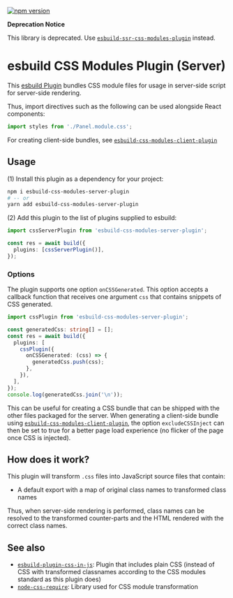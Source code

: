 [![npm version](https://badge.fury.io/js/esbuild-css-modules-server-plugin.svg)](https://badge.fury.io/js/esbuild-css-modules-server-plugin)

**Deprecation Notice**

This library is deprecated. Use [`esbuild-ssr-css-modules-plugin`](https://www.npmjs.com/package/esbuild-ssr-css-modules-plugin) instead.

# esbuild CSS Modules Plugin (Server)

This [esbuild Plugin](https://esbuild.github.io/plugins/) bundles CSS module files for usage in server-side script for server-side rendering.

Thus, import directives such as the following can be used alongside React components:

```typescript
import styles from './Panel.module.css';
```

For creating client-side bundles, see [`esbuild-css-modules-client-plugin`](https://www.npmjs.com/package/esbuild-css-modules-client-plugin)

## Usage

(1) Install this plugin as a dependency for your project:

```sh
npm i esbuild-css-modules-server-plugin
# -- or
yarn add esbuild-css-modules-server-plugin
```

(2) Add this plugin to the list of plugins supplied to esbuild:

```typescript
import cssServerPlugin from 'esbuild-css-modules-server-plugin';

const res = await build({
  plugins: [cssServerPlugin()],
});
```

### Options

The plugin supports one option `onCSSGenerated`. This option accepts a callback function that receives one argument `css` that contains snippets of CSS generated.

```typescript
import cssPlugin from 'esbuild-css-modules-server-plugin';

const generatedCss: string[] = [];
const res = await build({
  plugins: [
    cssPlugin({
      onCSSGenerated: (css) => {
        generatedCss.push(css);
      },
    }),
  ],
});
console.log(generatedCss.join('\n'));
```

This can be useful for creating a CSS bundle that can be shipped with the other files packaged for the server. When generating a client-side bundle using [`esbuild-css-modules-client-plugin`](https://www.npmjs.com/package/esbuild-css-modules-client-plugin), the option `excludeCSSInject` can then be set to true for a better page load experience (no flicker of the page once CSS is injected).

## How does it work?

This plugin will transform `.css` files into JavaScript source files that contain:

- A default export with a map of original class names to transformed class names

Thus, when server-side rendering is performed, class names can be resolved to the transformed counter-parts and the HTML rendered with the correct class names.

## See also

- [`esbuild-plugin-css-in-js`](https://github.com/karishmashuklaa/esbuild-plugin-css-in-js): Plugin that includes plain CSS (instead of CSS with transformed classnames according to the CSS modules standard as this plugin does)
- [`node-css-require`](https://www.npmjs.com/package/node-css-require): Library used for CSS module transformation
